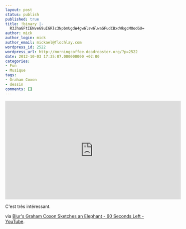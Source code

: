 ```yaml
---
layout: post
status: publish
published: true
title: !binary |-
  R3JhaGFtIENveG9uIGRlc3NpbmUgdW4gw6lsw6lwaGFudCBxdWkgcMOodGU=
author: mick
author_login: mick
author_email: mickael@flochlay.com
wordpress_id: 2522
wordpress_url: http://morningcoffee.deadrooster.org/?p=2522
date: 2012-10-03 17:35:07.000000000 +02:00
categories:
- Fun
- Musique
tags:
- Graham Coxon
- dessin
comments: []
---
```

<iframe src="http://www.youtube.com/embed/-aaJ53riq7I" frameborder="0" width="560" height="315"></iframe>

C'est très intéressant.

via <a href="http://www.youtube.com/watch?feature=player_embedded&amp;v=-aaJ53riq7I">Blur's Graham Coxon Sketches an Elephant - 60 Seconds Left - YouTube</a>.
